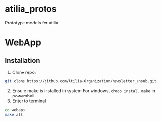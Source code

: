 # atilia_protos
Prototype models for atilia


# WebApp
## Installation
1. Clone repo:

```sh
git clone https://github.com/Atilia-Organization/newsletter_unsub.git
```

2. Ensure make is installed in system
For windows, `choco install make` in powershell
4. Enter to terminal:
```sh
cd webapp
make all
```

